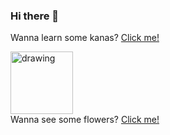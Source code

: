 ### Hi there 👋

Wanna learn some kanas? [Click me!](https://emmanuelvln.github.io/kanaaa/)

<a href="https://emmanuelvln.github.io/amf/"> <img src="https://emmanuelvln.github.io/amf/photos/flower2.png" alt="drawing" width="100"/> </a> <br/>
Wanna see some flowers? [Click me!](https://emmanuelvln.github.io/amf/)

<!--
**alwaysmoreflowers/alwaysmoreflowers** is a ✨ _special_ ✨ repository because its `README.md` (this file) appears on your GitHub profile.

Here are some ideas to get you started:

- 🔭 I’m currently working on ...
- 🌱 I’m currently learning ...
- 👯 I’m looking to collaborate on ...
- 🤔 I’m looking for help with ...
- 💬 Ask me about ...
- 📫 How to reach me: ...
- 😄 Pronouns: ...
- ⚡ Fun fact: ...
-->

